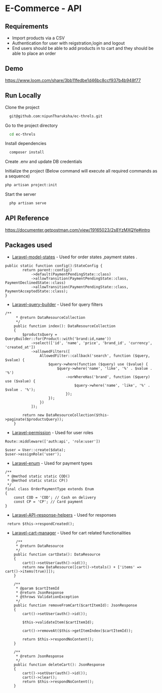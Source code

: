 
# E-Commerce - API

## Requirements
* Import products via a CSV
* Authentication for user with reigstration,login and logout
* End users should be able to add products in to cart and they should be able to place an order


## Demo

https://www.loom.com/share/3bb11fedbe1d46bc8ccf937b4b948f77


## Run Locally

Clone the project

```bash
  git@github.com:nipunTharuksha/ec-threls.git
```

Go to the project directory

```bash
  cd ec-threls
```

Install dependencies

```bash
  composer install
```

Create .env and update DB credentials

Initialize the project (Below command will execute all required commands as a sequence)

```bash
php artisan project:init
```

Start the server

```bash
  php artisan serve
```


## API Reference

https://documenter.getpostman.com/view/19165023/2s8YzMXQYe#intro


## Packages used

* [Laravel-model-states](https://spatie.be/docs/laravel-model-states/v2/01-introduction) - Used for order states ,payment states . 
```
public static function config():StateConfig {
        return parent::config()
            ->default(PaymentPendingState::class)
            ->allowTransition(PaymentPendingState::class, PaymentDeclinedState::class)
            ->allowTransition(PaymentPendingState::class, PaymentAcceptedState::class);
}
```

* [Laravel-query-builder](https://spatie.be/docs/laravel-query-builder/v5/introduction) - Used for query filters



```
/**
     * @return DataResourceCollection
     */
    public function index(): DataResourceCollection
    {
        $productsQuery = QueryBuilder::for(Product::with('brand:id,name'))
            ->select(['id', 'name', 'price', 'brand_id', 'currency', 'created_at'])
            ->allowedFilters([
                AllowedFilter::callback('search', function ($query, $value) {
                    $query->where(function ($query) use ($value) {
                        $query->where('name', 'like', '%' . $value . '%')
                            ->orWhereHas('brand', function ($query) use ($value) {
                                $query->where('name', 'like', '%' . $value . '%');
                            });
                    });
                })
            ]);

        return new DataResourceCollection($this->paginate($productsQuery));
    }
```

* [Laravel-permission](https://spatie.be/docs/laravel-permission/v5/introduction) - Used for user roles



```
Route::middleware(['auth:api', 'role:user'])
```

```
$user = User::create($data);
$user->assignRole('user');
```

* [Laravel-enum](https://github.com/BenSampo/laravel-enum) - Used for payment types



```
/**
 * @method static static COD()
 * @method static static CP()
 */
final class OrderPaymentType extends Enum
{
    const COD = 'COD'; // Cash on delivery
    const CP = 'CP'; // Card payment
}
```

* [Laravel-API-response-helpers](https://github.com/f9webltd/laravel-api-response-helpers) - Used for responses



```
 return $this->respondCreated();
```

* [Laravel-cart-manager](https://github.com/freshbitsweb/laravel-cart-manager) - Used for cart related functionalities



```
     /**
     * @return DataResource
     */
    public function cartData(): DataResource
    {
        cart()->setUser(auth()->id());
        return new DataResource([cart()->totals() + ['items' => cart()->items(true)]]);
    }
```

```
    /**
     * @param $cartItemId
     * @return JsonResponse
     * @throws ValidationException
     */
    public function removeFromCart($cartItemId): JsonResponse
    {
        cart()->setUser(auth()->id());

        $this->validateItem($cartItemId);

        cart()->removeAt($this->getItemIndex($cartItemId));

        return $this->respondNoContent();
    }
```

```
    /**
     * @return JsonResponse
     */
    public function deleteCart(): JsonResponse
    {
        cart()->setUser(auth()->id());
        cart()->clear();
        return $this->respondNoContent();
    }
```

